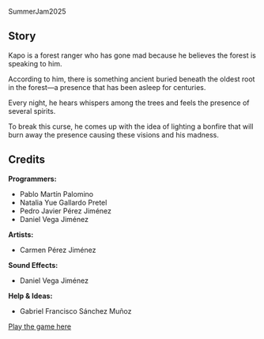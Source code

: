 SummerJam2025

## Story

Kapo is a forest ranger who has gone mad because he believes the forest is speaking to him.

According to him, there is something ancient buried beneath the oldest root in the forest—a presence that has been asleep for centuries.

Every night, he hears whispers among the trees and feels the presence of several spirits.

To break this curse, he comes up with the idea of lighting a bonfire that will burn away the presence causing these visions and his madness.

## Credits

**Programmers:**

- Pablo Martín Palomino  
- Natalia Yue Gallardo Pretel  
- Pedro Javier Pérez Jiménez  
- Daniel Vega Jiménez  

**Artists:**

- Carmen Pérez Jiménez

**Sound Effects:**

- Daniel Vega Jiménez

**Help & Ideas:**

- Gabriel Francisco Sánchez Muñoz

[Play the game here](https://leemon22.itch.io/night-on-fire)
